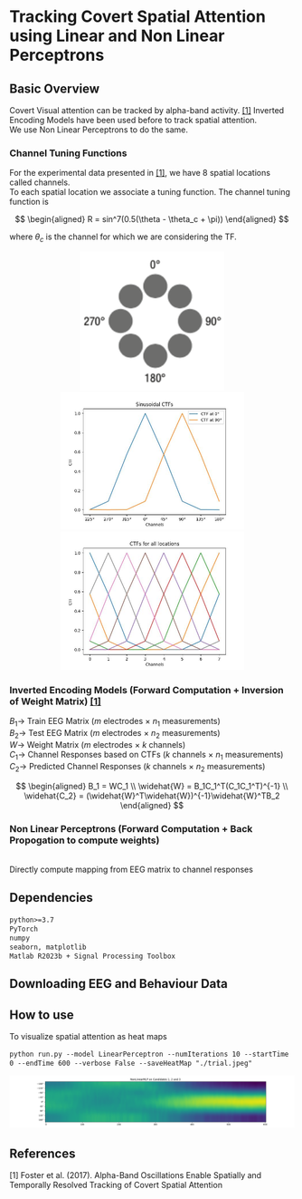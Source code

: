 # Tracking Covert Spatial Attention using Linear and Non Linear Perceptrons

## Basic Overview

Covert Visual attention can be tracked by alpha-band activity. [[1]](#1) Inverted Encoding Models have been used before to track spatial attention. <br>
We use Non Linear Perceptrons to do the same.

### Channel Tuning Functions

For the experimental data presented in [[1]](#1), we have 8 spatial locations called channels. <br> 
To each spatial location we associate a tuning function. The channel tuning function is <br>

$$
\begin{aligned}
R = sin^7(0.5(\theta - \theta_c + \pi))
\end{aligned}
$$

where $\theta_c$ is the channel for which we are considering the TF. <br>

<p align="center">
    <img src="./Figures/Spatial Channels.png" alt="Channel Tuning Function" width="255">
    <img src="./Figures/Channel Tuning Function.jpeg" alt="Channel Tuning Function" width="325">
    <img src="./Figures/Rolled Channel Tuning Functions.jpeg" alt="Rolled Channel Tuning Functions" width="325"><br>
</p>

### Inverted Encoding Models (Forward Computation + Inversion of Weight Matrix) [[1]](#1)

$B_1 \rightarrow$ Train EEG Matrix ($m$ electrodes $\times$ $n_1$ measurements) <br>
$B_2 \rightarrow$ Test EEG Matrix ($m$ electrodes $\times$ $n_2$ measurements) <br>
$W \rightarrow$ Weight Matrix ($m$ electrodes × $k$ channels) <br>
$C_1 \rightarrow$ Channel Responses based on CTFs ($k$ channels $\times$ $n_1$ measurements) <br>
$C_2 \rightarrow$ Predicted Channel Responses ($k$ channels $\times$ $n_2$ measurements) <br>

$$
\begin{aligned}
B_1 = WC_1 \\
\widehat{W} = B_1C_1^T(C_1C_1^T)^{-1} \\
\widehat{C_2} = (\widehat{W}^T\widehat{W})^{-1}\widehat{W}^TB_2
\end{aligned}
$$

### Non Linear Perceptrons (Forward Computation + Back Propogation to compute weights)

<br>
Directly compute mapping from EEG matrix to channel responses

<br>

## Dependencies
```
python>=3.7
PyTorch
numpy
seaborn, matplotlib
Matlab R2023b + Signal Processing Toolbox
```

## Downloading EEG and Behaviour Data

## How to use

To visualize spatial attention as heat maps
```
python run.py --model LinearPerceptron --numIterations 10 --startTime 0 --endTime 600 --verbose False --saveHeatMap "./trial.jpeg"
```

<p align="center">
    <img src="./Figures/Candidate1-3.png" alt="Channel Tuning Function" width="650">
</p>

## References
<a id="1">[1]</a> 
Foster et al. (2017). 
Alpha-Band Oscillations Enable Spatially and Temporally Resolved Tracking of Covert Spatial Attention

